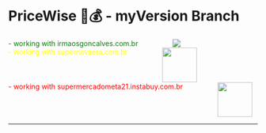 # PriceWise 🛒💰 - myVersion Branch

<div style="display: flex; align-items: center;">
  <span style="color: green; margin-right: 70px;">- working with irmaosgoncalves.com.br</span>
  <a href="https://irmaosgoncalves.com.br">
    <img src="https://github.com/user-attachments/assets/ce0b87ab-e612-415a-a58a-fe268fa0db7b" width="" height="" style="border: none;"/>
  </a>
</div>

<div style="display: flex; align-items: right;">
  <span style="color: yellow; margin-right: 70px;">- working with supernovaera.com.br</span>
  <a href="https://supernovaera.com.br">
    <img src="https://github.com/user-attachments/assets/d2f836b1-1638-4e47-b3fa-803e0b471fcf" width="70" height="70" style="border: none;"/>
  </a>
</div>

<div style="display: flex; align-items: bottom;">
  <span style="color: red; margin-right: 70px;">- working with supermercadometa21.instabuy.com.br</span>
  <a href="https://supermercadometa21.instabuy.com.br">
    <img src="https://github.com/user-attachments/assets/5a408604-1f0b-4a04-9b95-016562d29c80" width="70" height="70" style="border: none;"/>
  </a>
</div>

---
